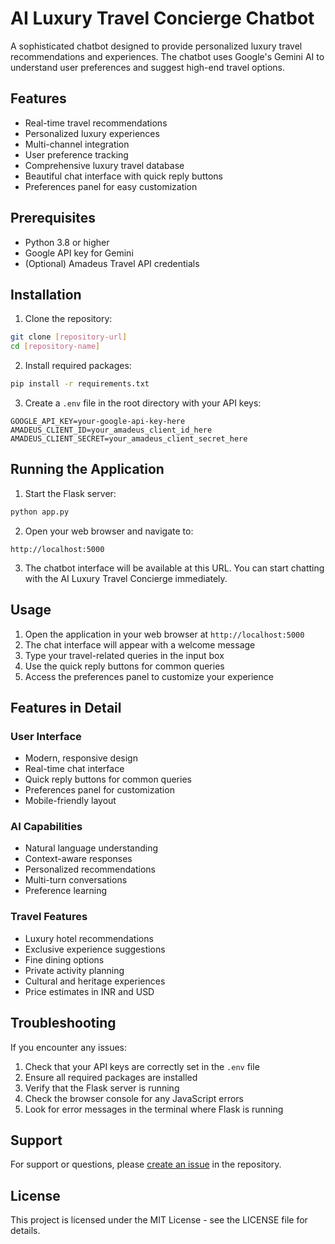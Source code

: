 # AI Luxury Travel Concierge Chatbot

A sophisticated chatbot designed to provide personalized luxury travel recommendations and experiences. The chatbot uses Google's Gemini AI to understand user preferences and suggest high-end travel options.

## Features

- Real-time travel recommendations
- Personalized luxury experiences
- Multi-channel integration
- User preference tracking
- Comprehensive luxury travel database
- Beautiful chat interface with quick reply buttons
- Preferences panel for easy customization

## Prerequisites

- Python 3.8 or higher
- Google API key for Gemini
- (Optional) Amadeus Travel API credentials

## Installation

1. Clone the repository:
```bash
git clone [repository-url]
cd [repository-name]
```

2. Install required packages:
```bash
pip install -r requirements.txt
```

3. Create a `.env` file in the root directory with your API keys:
```
GOOGLE_API_KEY=your-google-api-key-here
AMADEUS_CLIENT_ID=your_amadeus_client_id_here
AMADEUS_CLIENT_SECRET=your_amadeus_client_secret_here
```

## Running the Application

1. Start the Flask server:
```bash
python app.py
```

2. Open your web browser and navigate to:
```
http://localhost:5000
```

3. The chatbot interface will be available at this URL. You can start chatting with the AI Luxury Travel Concierge immediately.

## Usage

1. Open the application in your web browser at `http://localhost:5000`
2. The chat interface will appear with a welcome message
3. Type your travel-related queries in the input box
4. Use the quick reply buttons for common queries
5. Access the preferences panel to customize your experience

## Features in Detail

### User Interface
- Modern, responsive design
- Real-time chat interface
- Quick reply buttons for common queries
- Preferences panel for customization
- Mobile-friendly layout

### AI Capabilities
- Natural language understanding
- Context-aware responses
- Personalized recommendations
- Multi-turn conversations
- Preference learning

### Travel Features
- Luxury hotel recommendations
- Exclusive experience suggestions
- Fine dining options
- Private activity planning
- Cultural and heritage experiences
- Price estimates in INR and USD

## Troubleshooting

If you encounter any issues:

1. Check that your API keys are correctly set in the `.env` file
2. Ensure all required packages are installed
3. Verify that the Flask server is running
4. Check the browser console for any JavaScript errors
5. Look for error messages in the terminal where Flask is running

## Support

For support or questions, please [create an issue](https://github.com/yourusername/your-repo/issues) in the repository.

## License

This project is licensed under the MIT License - see the LICENSE file for details.